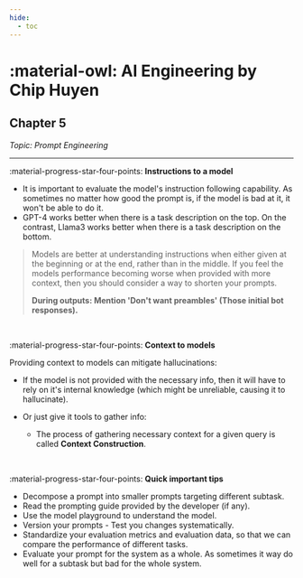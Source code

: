 ```yaml
---
hide:
  - toc
---
```

# :material-owl: **AI Engineering** by Chip Huyen

## Chapter 5

*Topic: Prompt Engineering*

-----

:material-progress-star-four-points: **Instructions to a model**

- It is important to evaluate the model's instruction following capability. As sometimes no matter how good the prompt is, if the model is bad at it, it won't be able to do it.
- GPT-4 works better when there is a task description on the top. On the contrast, Llama3 works better when there is a task description on the bottom.


> Models are better at understanding instructions when either given at the beginning or at the end, rather than in the middle.
> If you feel the models performance becoming worse when provided with more context, then you should consider a way to shorten your prompts.
> 
> **During outputs: Mention 'Don't want preambles' (Those initial bot responses).**

&nbsp;

:material-progress-star-four-points: **Context to models**

Providing context to models can mitigate hallucinations:

- If the model is not provided with the necessary info, then it will have to rely on it's internal knowledge (which might be unreliable, causing it to hallucinate).
- Or just give it tools to gather info:

	- The process of gathering necessary context for a given query is called **Context Construction**.

&nbsp;

:material-progress-star-four-points: **Quick important tips**

- Decompose a prompt into smaller prompts targeting different subtask.
- Read the prompting guide provided by the developer (if any).
- Use the model playground to understand the model.
- Version your prompts - Test you changes systematically.
- Standardize your evaluation metrics and evaluation data, so that we can compare the performance of different tasks.
- Evaluate your prompt for the system as a whole. As sometimes it way do well for a subtask but bad for the whole system.

&nbsp;